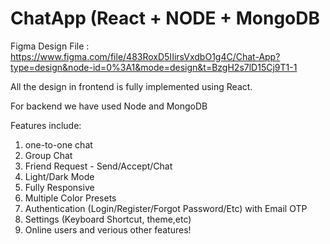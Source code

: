 # ChatApp (React + NODE + MongoDB
 
Figma Design File : https://www.figma.com/file/483RoxD5IIirsVxdbO1g4C/Chat-App?type=design&node-id=0%3A1&mode=design&t=BzgH2s7lD15Cj9T1-1

All the design in frontend is fully implemented using React.

For backend we have used Node and MongoDB

Features include:
1. one-to-one chat
2. Group Chat
3. Friend Request - Send/Accept/Chat
4. Light/Dark Mode
5. Fully Responsive
6. Multiple Color Presets
7. Authentication (Login/Register/Forgot Password/Etc) with Email OTP
8. Settings (Keyboard Shortcut, theme,etc)
9. Online users and verious other features!
